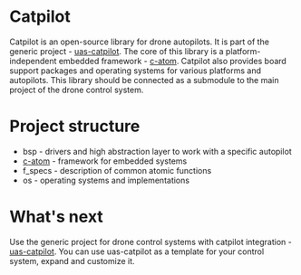 # Catpilot
Catpilot is an open-source library for drone autopilots. It is part of the generic project - [uas-catpilot](https://github.com/ctlst-tech/uas-catpilot). The core of this library is a platform-independent embedded framework - [c-atom](https://github.com/ctlst-tech/c-atom). Catpilot also provides board support packages and operating systems for various platforms and autopilots. This library should be connected as a submodule to the main project of the drone control system.

# Project structure
- bsp - drivers and high abstraction layer to work with a specific autopilot
- [c-atom](https://github.com/ctlst-tech/c-atom) - framework for embedded systems
- f_specs - description of common atomic functions
- os - operating systems and implementations


# What's next
Use the generic project for drone control systems with catpilot integration - [uas-catpilot](https://github.com/ctlst-tech/uas-catpilot). You can use uas-catpilot as a template for your control system, expand and customize it.
